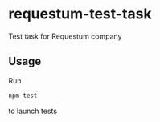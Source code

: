 # requestum-test-task
Test task for Requestum company



## Usage
Run
```javascript
npm test
```
to launch tests

